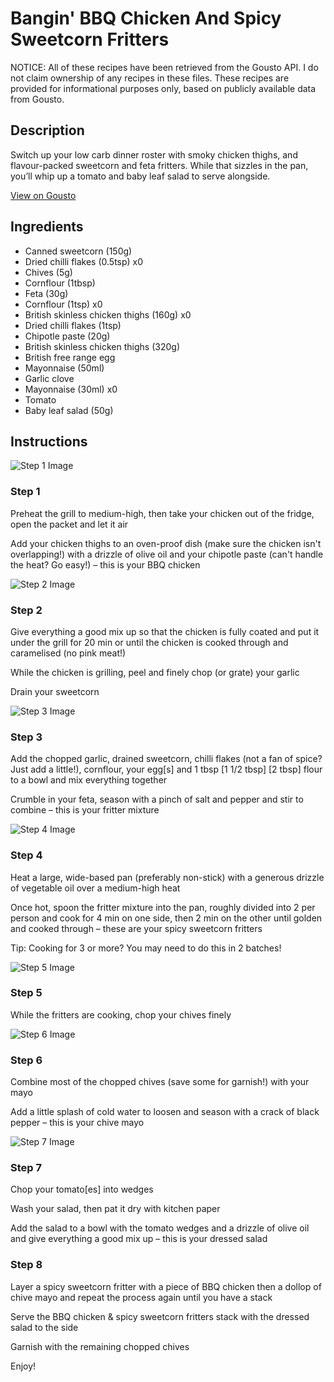 # Bangin' BBQ Chicken And Spicy Sweetcorn Fritters

NOTICE: All of these recipes have been retrieved from the Gousto API. I do not claim ownership of any recipes in these files. These recipes are provided for informational purposes only, based on publicly available data from Gousto.

## Description

Switch up your low carb dinner roster with smoky chicken thighs, and flavour-packed sweetcorn and feta fritters. While that sizzles in the pan, you’ll whip up a tomato and baby leaf salad to serve alongside. 

[View on Gousto](https://www.gousto.co.uk/recipes/cookbook/bangin-bbq-chicken-spicy-sweetcorn-fritters)

## Ingredients

- Canned sweetcorn (150g)
- Dried chilli flakes (0.5tsp) x0
- Chives (5g)
- Cornflour (1tbsp)
- Feta (30g)
- Cornflour (1tsp) x0
- British skinless chicken thighs (160g) x0
- Dried chilli flakes (1tsp)
- Chipotle paste (20g)
- British skinless chicken thighs (320g)
- British free range egg
- Mayonnaise (50ml)
- Garlic clove
- Mayonnaise (30ml) x0
- Tomato
- Baby leaf salad (50g)

## Instructions

![Step 1 Image](https://production-media.gousto.co.uk/cms/recipe-step-image/Step-1-1607345429262-x200.jpg)

### Step 1

Preheat the grill to medium-high, then take your chicken out of the fridge, open the packet and let it air

Add your chicken thighs to an oven-proof dish (make sure the chicken isn't overlapping!) with a drizzle of olive oil and your chipotle paste (can't handle the heat? Go easy!) – this is your BBQ chicken

![Step 2 Image](https://production-media.gousto.co.uk/cms/recipe-step-image/Step-2-1607345438579-x200.jpg)

### Step 2

Give everything a good mix up so that the chicken is fully coated and put it under the grill for 20 min or until the chicken is cooked through and caramelised (no pink meat!)

While the chicken is grilling, peel and finely chop (or grate) your garlic

Drain your sweetcorn

![Step 3 Image](https://production-media.gousto.co.uk/cms/recipe-step-image/Step-3-1607345443524-x200.jpg)

### Step 3

Add the chopped garlic, drained sweetcorn, chilli flakes (not a fan of spice? Just add a little!), cornflour, your egg[s]<span class="text-danger"> </span>and<span class="text-danger"> </span>1 tbsp <span class="text-purple">[1 1/2 tbsp]</span> <span class="text-danger">[2 tbsp]</span> flour to a bowl and mix everything together

Crumble in your feta, season with a pinch of salt and pepper and stir to combine – this is your fritter mixture

![Step 4 Image](https://production-media.gousto.co.uk/cms/recipe-step-image/Step-4-1607345453427-x200.jpg)

### Step 4

Heat a large, wide-based pan (preferably non-stick) with a generous drizzle of vegetable oil over a medium-high heat

Once hot, spoon the fritter mixture into the pan, roughly divided into 2 per person<span class="text-danger"> </span>and cook for 4 min on one side, then 2 min on the other until golden and cooked through – these are your spicy sweetcorn fritters

Tip: Cooking for 3 or more? You may need to do this in 2 batches!

![Step 5 Image](https://production-media.gousto.co.uk/cms/recipe-step-image/Step-5-copy-1637942976271-x200.jpg)

### Step 5

While the fritters are cooking, chop your chives finely

![Step 6 Image](https://production-media.gousto.co.uk/cms/recipe-step-image/Step-6-1607345462841-x200.jpg)

### Step 6

Combine most of the chopped chives (save some for garnish!) with your mayo

Add a little splash of cold water to loosen and season with a crack of black pepper – this is your chive mayo

![Step 7 Image](https://production-media.gousto.co.uk/cms/recipe-step-image/Step-7-1607345467042-x200.jpg)

### Step 7

Chop your tomato[es] into wedges

Wash your salad, then pat it dry with kitchen paper

Add the salad to a bowl with the tomato wedges and a drizzle of olive oil and give everything a good mix up – this is your dressed salad

### Step 8

Layer a spicy sweetcorn fritter with a piece of BBQ chicken then a dollop of chive mayo and repeat the process again until you have a stack

Serve the BBQ chicken & spicy sweetcorn fritters stack with the dressed salad to the side

Garnish with the remaining chopped chives

Enjoy!


